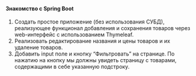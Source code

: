#### Знакомство с Spring Boot

1. Создать простое приложение (без использования СУБД), реализующее функционал добавления и сохранения товаров через web-интерфейс с использованием Thymeleaf.
2. Реализовать редактирование названия и цены товаров и их удаление товаров.
3. Добавить input поле и кнопку “Фильтровать” на странице. По нажатию на кнопку мы должны увидеть страницу с товарами, содержащими в себе указанную подстроку.
